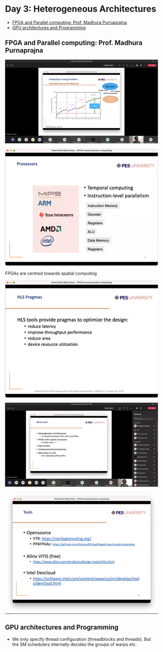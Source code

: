 # Day 3: Heterogeneous Architectures

- [FPGA and Parallel computing: Prof. Madhura Purnaprajna](#fpga-and-parallel-computing-prof-madhura-purnaprajna)
- [GPU architectures and Programming](#gpu-architectures-and-programming)

## FPGA and Parallel computing: Prof. Madhura Purnaprajna

![Trends in compute](images/2020-12-23-09-26-26.png)

![Focus of Processors](images/2020-12-23-09-28-20.png)

FPGAs are centred towards spatial computing

![HLS features](images/2020-12-23-09-43-59.png)

![Future research](images/2020-12-23-12-17-19.png)

![Tool flow](images/2020-12-23-12-16-48.png)

## GPU architectures and Programming

- We only specify thread configuration (threadblocks and threads). But the SM schedulers internally decides the groups of warps etc.